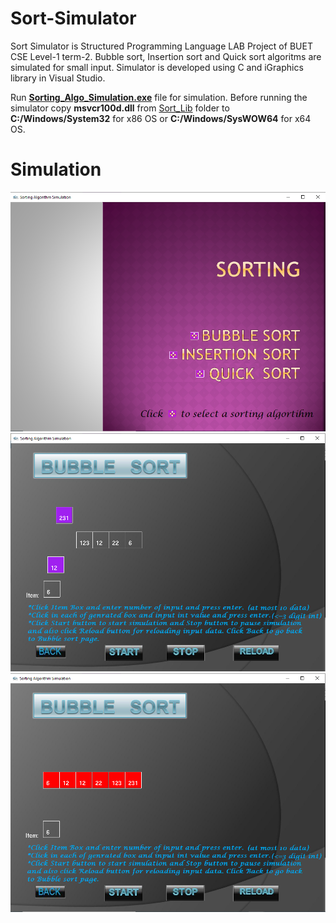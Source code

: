# Sort-Simulator

Sort Simulator is Structured Programming Language LAB Project of BUET CSE Level-1 term-2.
Bubble sort, Insertion sort and Quick sort algoritms are simulated for small input.
Simulator is developed using C and iGraphics library in Visual Studio.

Run [**Sorting_Algo_Simulation.exe**](https://github.com/ahsan-83/Sort-Simulator/blob/main/Sort%20Simulator/Sorting_Algo_Simulation.exe) file for simulation.
Before running the simulator copy **msvcr100d.dll** from [Sort_Lib](https://github.com/ahsan-83/Sort-Simulator/tree/main/Sort%20Simulator/Sort_Lib) folder to **C:/Windows/System32** for x86 OS or **C:/Windows/SysWOW64** for x64 OS.

# Simulation

![alt text](https://github.com/ahsan-83/Sort-Simulator/blob/main/Screenshots/sorting_capture1.PNG?raw=true)
![alt text](https://github.com/ahsan-83/Sort-Simulator/blob/main/Screenshots/sorting_capture2.PNG?raw=true)
![alt text](https://github.com/ahsan-83/Sort-Simulator/blob/main/Screenshots/sorting_capture3.PNG?raw=true)
